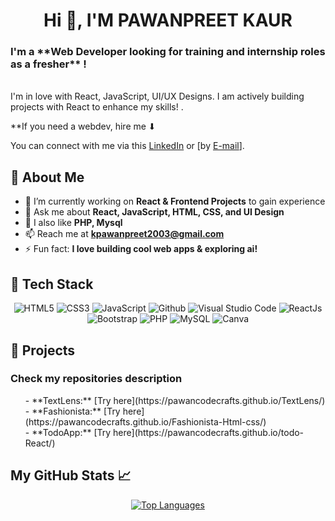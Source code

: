 

<p>
  <h1 align="center">Hi 👋, 
I'M <b>PAWANPREET KAUR</b></h1>
<p align="center">
  <h3 >I'm a  **Web Developer looking for training and internship roles as a fresher** ! </h3>
<br>
I'm in love with React, JavaScript, UI/UX Designs. I am actively building projects with React to enhance my skills! .
  
**If you need a webdev, hire me ⬇

You can connect with me via this <a href="https://www.linkedin.com/in/pawan-preet2003/">LinkedIn</a> or  [by [E-mail](mailto:kpawanpreet2003@gmail.com)].
</p>
  
</p>
<!-- About Section -->
<h2>🧐 About Me</h2>

- 🔭 I’m currently working on **React & Frontend Projects** to gain experience  
- 💬 Ask me about **React, JavaScript, HTML, CSS, and UI Design**
- 💬 I also like **PHP, Mysql**
- 📫 Reach me at **kpawanpreet2003@gmail.com**  
- ⚡ Fun fact: **I love building cool web apps & exploring ai!**
  

<!-- Tech Stack -->
<h2> 🥞 Tech Stack</h2>
<p align="center">
<img alt="HTML5" src="https://img.shields.io/badge/html5-%23fca9ae.svg?style=for-the-badge&logo=html5&logoColor=140200"/>
<img alt="CSS3" src="https://img.shields.io/badge/css3-%23ffd2ce.svg?style=for-the-badge&logo=css3&logoColor=140200"/>
<img alt="JavaScript" src="https://img.shields.io/badge/javascript-%23e4626b.svg?style=for-the-badge&logo=javascript&logoColor=%23F7DF1E"/>
<img alt="Github" src="https://img.shields.io/badge/github-%23e4626b.svg?style=for-the-badge&logo=github&logoColor=140200"/>
<img alt="Visual Studio Code" src="https://img.shields.io/badge/Visual Studio Code-f2ca61.svg?style=for-the-badge&logo=visual-studio-code&logoColor=140200"/>
<img alt="ReactJs" src="https://img.shields.io/badge/react-f2ca61.svg?style=for-the-badge&logo=react&logoColor=140200"/>
  <img alt="Bootstrap" src="https://img.shields.io/badge/Bootstrap-7952B3.svg?style=for-the-badge&logo=bootstrap&logoColor=white"/>
<img alt="PHP" src="https://img.shields.io/badge/PHP-777BB4.svg?style=for-the-badge&logo=php&logoColor=white"/>
<img alt="MySQL" src="https://img.shields.io/badge/MySQL-4479A1.svg?style=for-the-badge&logo=mysql&logoColor=white"/>
<img alt="Canva" src="https://img.shields.io/badge/Canva-f2ca61.svg?style=for-the-badge&logo=canva&logoColor=140200"/>
  </p>

<!-- Projects -->
<h2>🚀 Projects</h2>
<h3> Check my repositories description</h3>
<p>
  <ul>
 - **TextLens:** [Try here](https://pawancodecrafts.github.io/TextLens/)<br>
- **Fashionista:** [Try here](https://pawancodecrafts.github.io/Fashionista-Html-css/)<br>
- **TodoApp:** [Try here](https://pawancodecrafts.github.io/todo-React/)
  </ul>

## My GitHub Stats 📈
<p align="center">
  <a href="https://github.com/pawancodecrafts">
    <img src="https://github-readme-stats.vercel.app/api/top-langs/?username=pawancodecrafts&layout=compact&theme=radical" alt="Top Languages">
  </a>
</p>


    
